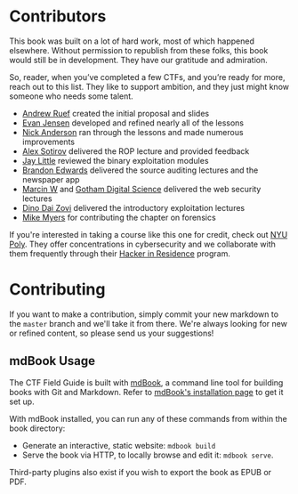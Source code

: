 # Contributors
This book was built on a lot of hard work, most of which happened elsewhere. Without permission to republish from these folks, this book would still be in development. They have our gratitude and admiration.

So, reader, when you’ve completed a few CTFs, and you’re ready for more, reach out to this list. They like to support ambition, and they just might know someone who needs some talent.

* [Andrew Ruef](https://web.archive.org/web/20150219123305/http://www.mimisbrunnr.net:80/~munin/blog/) created the initial proposal and slides
* [Evan Jensen](https://github.com/wontonSlim) developed and refined nearly all of the lessons
* [Nick Anderson](https://github.com/PoppySeedPlehzr) ran through the lessons and made numerous improvements
* [Alex Sotirov](http://www.phreedom.org/) delivered the ROP lecture and provided feedback
* [Jay Little](https://x.com/computerality) reviewed the binary exploitation modules
* [Brandon Edwards](https://x.com/drraid) delivered the source auditing lectures and the newspaper app
* [Marcin W](https://x.com/marcinw) and [Gotham Digital Science](http://www.gdssecurity.com/) delivered the web security lectures
* [Dino Dai Zovi](https://theta44.org/) delivered the introductory exploitation lectures
* [Mike Myers](https://x.com/fristle) for contributing the chapter on forensics

If you're interested in taking a course like this one for credit, check out [NYU Poly](https://engineering.nyu.edu/academics/departments/computer-science-and-engineering). They offer concentrations in cybersecurity and we collaborate with them frequently through their [Hacker in Residence](https://web.archive.org/web/20170409054057/http://www.isis.poly.edu/hackers-in-residence) program.

# Contributing
If you want to make a contribution, simply commit your new markdown to the `master` branch and we'll take it from there. We're always looking for new or refined content, so please send us your suggestions!

## mdBook Usage
The CTF Field Guide is built with [mdBook](https://rust-lang.github.io/mdBook/), a command line tool for building books with Git and Markdown. Refer to [mdBook's installation page](https://rust-lang.github.io/mdBook/guide/installation.html) to get it set up.

With mdBook installed, you can run any of these commands from within the book directory:
* Generate an interactive, static website: ```mdbook build```
* Serve the book via HTTP, to locally browse and edit it: ```mdbook serve```.

Third-party plugins also exist if you wish to export the book as EPUB or PDF.
